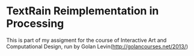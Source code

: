 TextRain Reimplementation in Processing
==============
This is part of my assigment for the course of Interactive Art and Computational Design, run by Golan Levin(http://golancourses.net/2013/)
